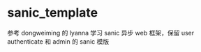 # sanic_template
参考 dongweiming 的 lyanna 学习 sanic 异步 web 框架，保留 user authenticate 和 admin 的 sanic 模版
